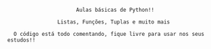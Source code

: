                           Aulas básicas de Python!!

                    Listas, Funções, Tuplas e muito mais

      O código está todo comentando, fique livre para usar nos seus estudos!!
